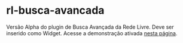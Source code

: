rl-busca-avancada
===================

Versão Alpha do plugin de Busca Avançada da Rede Livre. Deve ser inserido como Widget.
Acesse a demonstração ativada [nesta página](http://apolinariopassos.com.br/labwidgets/).